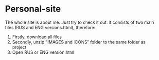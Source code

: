 # Personal-site

The whole site is about me. Just try to check it out.
It consists of two main files (RUS and ENG versions.html), therefore:
  1. Firstly, download all files
  2. Secondly, unzip "IMAGES and ICONS" folder to the same folder as project
  3. Open RUS or ENG version.html
